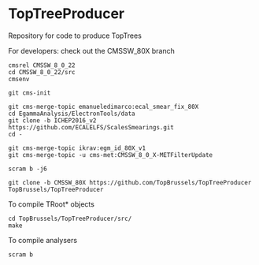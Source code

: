 TopTreeProducer
===============

Repository for code to produce TopTrees

For developers: check out the CMSSW_80X branch

~~~
cmsrel CMSSW_8_0_22
cd CMSSW_8_0_22/src
cmsenv

git cms-init

git cms-merge-topic emanueledimarco:ecal_smear_fix_80X
cd EgammaAnalysis/ElectronTools/data
git clone -b ICHEP2016_v2 https://github.com/ECALELFS/ScalesSmearings.git
cd -

git cms-merge-topic ikrav:egm_id_80X_v1
git cms-merge-topic -u cms-met:CMSSW_8_0_X-METFilterUpdate

scram b -j6

git clone -b CMSSW_80X https://github.com/TopBrussels/TopTreeProducer TopBrussels/TopTreeProducer
~~~

To compile TRoot* objects
~~~
cd TopBrussels/TopTreeProducer/src/
make
~~~

To compile analysers
~~~
scram b
~~~

